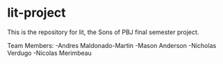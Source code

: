 # lit-project
This is the repository for lit, the Sons of PBJ final semester project.

Team Members:
-Andres Maldonado-Martin
-Mason Anderson
-Nicholas Verdugo
-Nicolas Merimbeau